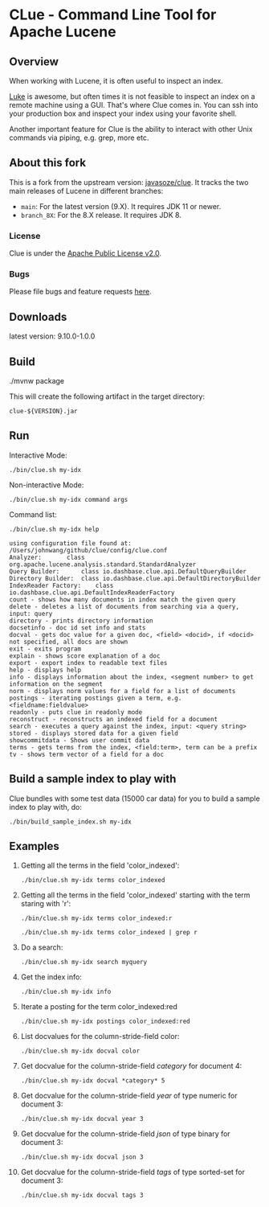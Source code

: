 CLue - Command Line Tool for Apache Lucene
==========================================

## Overview

When working with Lucene, it is often useful to inspect an index.

[Luke](http://www.getopt.org/luke/) is awesome, but often times it is not feasible to inspect an index on a remote
machine using a GUI. That's where Clue comes in.
You can ssh into your production box and inspect your index using your favorite shell.

Another important feature for Clue is the ability to interact with other Unix commands via piping, e.g. grep, more etc.

## About this fork

This is a fork from the upstream version: [javasoze/clue](https://github.com/javasoze/clue/). It tracks the two main releases of Lucene in different
branches:

- `main`: For the latest version (9.X). It requires JDK 11 or newer.
- `branch_8X`: For the 8.X release. It requires JDK 8.

### License

Clue is under the [Apache Public License v2.0](http://www.apache.org/licenses/LICENSE-2.0.html).

### Bugs

Please file bugs and feature requests [here](https://github.com/javasoze/clue/issues).

## Downloads

latest version: 9.10.0-1.0.0

## Build

./mvnw package

This will create the following artifact in the target directory:

```clue-${VERSION}.jar```

## Run

Interactive Mode:

    ./bin/clue.sh my-idx

Non-interactive Mode:

    ./bin/clue.sh my-idx command args

Command list:

    ./bin/clue.sh my-idx help

    using configuration file found at: /Users/johnwang/github/clue/config/clue.conf
	Analyzer: 		class org.apache.lucene.analysis.standard.StandardAnalyzer
	Query Builder: 		class io.dashbase.clue.api.DefaultQueryBuilder
	Directory Builder: 	class io.dashbase.clue.api.DefaultDirectoryBuilder
	IndexReader Factory: 	class io.dashbase.clue.api.DefaultIndexReaderFactory
	count - shows how many documents in index match the given query
	delete - deletes a list of documents from searching via a query, input: query
	directory - prints directory information
	docsetinfo - doc id set info and stats
	docval - gets doc value for a given doc, <field> <docid>, if <docid> not specified, all docs are shown
	exit - exits program
	explain - shows score explanation of a doc
	export - export index to readable text files
	help - displays help
	info - displays information about the index, <segment number> to get information on the segment
	norm - displays norm values for a field for a list of documents
	postings - iterating postings given a term, e.g. <fieldname:fieldvalue>
	readonly - puts clue in readonly mode
	reconstruct - reconstructs an indexed field for a document
	search - executes a query against the index, input: <query string>
	stored - displays stored data for a given field
    showcommitdata - Shows user commit data
	terms - gets terms from the index, <field:term>, term can be a prefix
	tv - shows term vector of a field for a doc

## Build a sample index to play with

Clue bundles with some test data (15000 car data) for you to build a sample index to play with, do:

    ./bin/build_sample_index.sh my-idx

## Examples

1. Getting all the terms in the field 'color_indexed':

   ``./bin/clue.sh my-idx terms color_indexed``

2. Getting all the terms in the field 'color_indexed' starting with the term staring with 'r':

   ``./bin/clue.sh my-idx terms color_indexed:r``

   ``./bin/clue.sh my-idx terms color_indexed | grep r``

3. Do a search:

   ``./bin/clue.sh my-idx search myquery``

4. Get the index info:

   ``./bin/clue.sh my-idx info``

5. Iterate a posting for the term color_indexed:red

   ``./bin/clue.sh my-idx postings color_indexed:red``

6. List docvalues for the column-stride-field color:

   ``./bin/clue.sh my-idx docval color``

7. Get docvalue for the column-stride-field *category* for document 4:

   ``./bin/clue.sh my-idx docval *category* 5``

8. Get docvalue for the column-stride-field *year* of type numeric for document 3:

   ``./bin/clue.sh my-idx docval year 3``

9. Get docvalue for the column-stride-field *json* of type binary for document 3:

   ``./bin/clue.sh my-idx docval json 3``

10. Get docvalue for the column-stride-field *tags* of type sorted-set for document 3:

    ``./bin/clue.sh my-idx docval tags 3``
